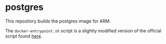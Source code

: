 # postgres

This repository builds the postgres image for ARM.

The `docker-entrypoint.sh` script is a slightly modified version of the official script found [here](https://github.com/docker-library/postgres/blob/master/9.5/docker-entrypoint.sh).
